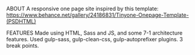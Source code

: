 ABOUT
A responsive one page site inspired by this template: https://www.behance.net/gallery/24186831/Tinyone-Onepage-Template-(PSDHTML)

FEATURES
Made using HTML, Sass and JS, and some 7-1 architecture features.
Used gulp-sass, gulp-clean-css, gulp-autoprefixer plugins. 
3 break points.
